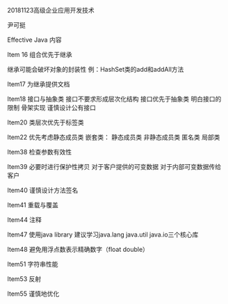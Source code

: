 20181123高级企业应用开发技术

尹可挺

Effective Java 内容

Item 16 组合优先于继承

继承可能会破坏对象的封装性
例：HashSet类的add和addAll方法

Item17 为继承提供文档

Item18 接口与抽象类
接口不要求形成层次化结构
接口优先于抽象类
明白接口的限制
骨架实现
谨慎设计公有接口

Item20 类层次优先于标签类

Item22 优先考虑静态成员类
嵌套类：
静态成员类
非静态成员类
匿名类
局部类

Item38 检查参数有效性

Item39 必要时进行保护性拷贝
对于客户提供的可变数据
对于内部可变数据传给客户

Item40 谨慎设计方法签名

Item41 重载与覆盖

Item44 注释

Item47 使用java library
建议学习java.lang java.util java.io三个核心库

Item48 避免用浮点数表示精确数字（float double）

Item51 字符串性能

Item53 反射

Item55 谨慎地优化
